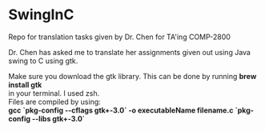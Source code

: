 # SwingInC
Repo for translation tasks given by Dr. Chen for TA'ing COMP-2800

Dr. Chen has asked me to translate her assignments given out using Java swing to C using gtk.

Make sure you download the gtk library. This can be done by running <b>brew install gtk</b> <br> in your terminal. I used zsh. <br>
Files are compiled by using: <br>
<b>gcc \`pkg-config --cflags gtk+-3.0\` -o executableName filename.c \`pkg-config --libs gtk+-3.0\`</b>
